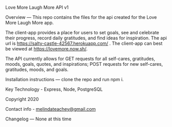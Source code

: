 Love More Laugh More API v1

Overview — This repo contains the files for the api created for the Love More Laugh More app.

The client-app provides a place for users to set goals, see and celebrate their progress, record daily gratitudes, and find ideas for inspiration. The api url is https://salty-castle-42567.herokuapp.com/
. The client-app can best be viewed at https://lovemore.now.sh/.

The API currently allows for GET requests for all self-cares, gratitudes, moods, goals, quotes, and inspirations; POST requests for new self-cares, gratitudes, moods, and goals. 

Installation instructions — clone the repo and run npm i.

Key Technology - Express, Node, PostgreSQL

Copyright 2020

Contact info - melindateachey@gmail.com

Changelog — None at this time


